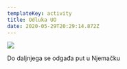 ```yaml
---
templateKey: activity
title: Odluka UO
date: 2020-05-29T20:29:14.872Z
---
```

![](/img/img-20190810-wa0021.jpg)

Do daljnjega se odgađa put u Njemačku